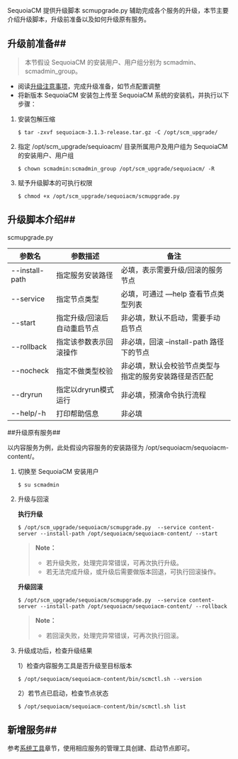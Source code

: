 SequoiaCM 提供升级脚本 scmupgrade.py 辅助完成各个服务的升级，本节主要介绍升级脚本，升级前准备以及如何升级原有服务。

## 升级前准备##

> 本节假设 SequoiaCM 的安装用户、用户组分别为 scmadmin、scmadmin_group。

- 阅读[升级注意事项][upgrade_tip]，完成升级准备，如节点配置调整
- 将新版本 SequoiaCM 安装包上传至 SequoiaCM 系统的安装机，并执行以下步骤：

1. 安装包解压缩

   ```lang-bash
   $ tar -zxvf sequoiacm-3.1.3-release.tar.gz -C /opt/scm_upgrade/
   ```

2. 指定 /opt/scm_upgrade/sequioacm/ 目录所属用户及用户组为 SequoiaCM 的安装用户、用户组

   ```lang-bash
   $ chown scmadmin:scmadmin_group /opt/scm_upgrade/sequoiacm/ -R
   ```

3. 赋予升级脚本的可执行权限

   ```lang-bash
   $ chmod +x /opt/scm_upgrade/sequoiacm/scmupgrade.py
   ```

## 升级脚本介绍##

scmupgrade.py

|参数名|参数描述|备注|
|------|------------|----|
|--install-path|指定服务安装路径|必填，表示需要升级/回滚的服务节点|
|--service|指定节点类型|必填，可通过 —help 查看节点类型列表|
|--start|指定升级/回滚后自动重启节点|非必填，默认不启动，需要手动启节点|
|--rollback|指定该参数表示回滚操作|非必填，回滚 –install-path 路径下的节点|
|--nocheck|指定不做类型校验|非必填，默认会校验节点类型与指定的服务安装路径是否匹配|
|--dryrun|指定以dryrun模式运行|非必填，预演命令执行流程|
|--help/-h|打印帮助信息|非必填|

##升级原有服务##

以内容服务为例，此处假设内容服务的安装路径为 /opt/sequoiacm/sequoiacm-content/。

1. 切换至 SequoiaCM 安装用户

   ```lang-bash
   $ su scmadmin
   ```

2. 升级与回滚

	**执行升级**

   	```lang-bash
   	$ /opt/scm_upgrade/sequoiacm/scmupgrade.py  --service content-server --install-path /opt/sequoiacm/sequoiacm-content/ --start
   	```

	> **Note：**
	>
	>  * 若升级失败，处理完异常错误，可再次执行升级。
	>  * 若无法完成升级，或升级后需要做版本回退，可执行回滚操作。

	**升级回滚**

   ```lang-bash
   $ /opt/scm_upgrade/sequoiacm/scmupgrade.py  --service content-server --install-path /opt/sequoiacm/sequoiacm-content/ --rollback
   ```

	> **Note：**
	>
	>  * 若回滚失败，处理完异常错误，可再次执行回滚。

3. 升级成功后，检查升级结果

	1）检查内容服务工具是否升级至目标版本

	```lang-bash
    $ /opt/sequoiacm/sequoiacm-content/bin/scmctl.sh --version
    ```

	2）若节点已启动，检查节点状态

	```lang-bash
    $ /opt/sequoiacm/sequoiacm-content/bin/scmctl.sh list
    ```

## 新增服务##

参考[系统工具][tools]章节，使用相应服务的管理工具创建、启动节点即可。



[tools]:Maintainance/Tools/Readme.md
[upgrade_tip]:Maintainance/Upgrade/compatibility.md#升级注意事项
